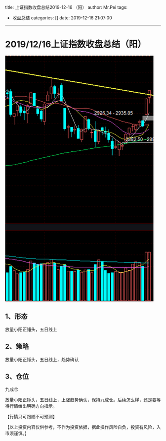 title: 上证指数收盘总结2019-12-16 （阳）
author: Mr.Pei
tags:

  - 收盘总结
categories: []
date: 2019-12-16  21:07:00
---
# 2019/12/16上证指数收盘总结（阳）

![](https://github.com/Soros1990/markDownImages/blob/master/20191216221253.png?raw=true)

## 1、形态

放量小阳正锤头，五日线上

## 2、策略

放量小阳正锤头，五日线上，趋势确认

## 3、仓位
九成仓

放量小阳正锤头，五日线上，上涨趋势确认，保持九成仓。后续怎么样，还是要等待行情给出明确方向指示。

【行情只可跟随不可预测】

【以上投资内容仅供参考，不作为投资依据，据此操作风险自负，投资有风险，入市须谨慎。】